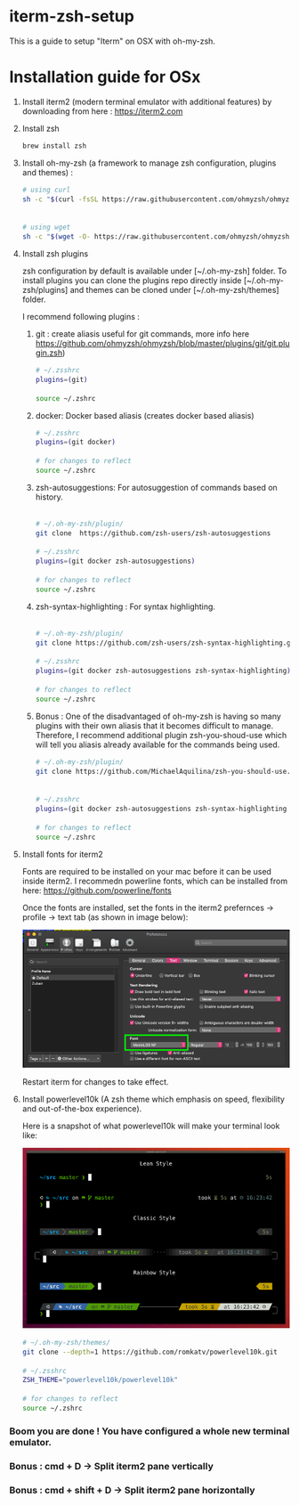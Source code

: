 # iterm-zsh-setup
This is a guide to setup "Iterm" on OSX with oh-my-zsh.


# Installation guide for OSx

1. Install iterm2 (modern terminal emulator with additional features) by downloading from here : https://iterm2.com

2. Install zsh 

    ```bash
    brew install zsh
    ```

3. Install oh-my-zsh (a framework to manage zsh configuration, plugins and themes) :

    ```bash
    # using curl
    sh -c "$(curl -fsSL https://raw.githubusercontent.com/ohmyzsh/ohmyzsh/master/tools/install.sh)"


    # using wget
    sh -c "$(wget -O- https://raw.githubusercontent.com/ohmyzsh/ohmyzsh/master/tools/install.sh)"

    ```

4. Install zsh plugins

    zsh configuration by default is available under [~/.oh-my-zsh] folder. To install plugins you can clone the plugins repo directly inside
    [~/.oh-my-zsh/plugins] and themes can be cloned under [~/.oh-my-zsh/themes] folder.

    I recommend following plugins :

    1. git : create aliasis useful for git commands, more info here https://github.com/ohmyzsh/ohmyzsh/blob/master/plugins/git/git.plugin.zsh)

        ```bash
        # ~/.zsshrc
        plugins=(git)

        source ~/.zshrc
        ```

    2. docker: Docker based aliasis (creates docker based aliasis)

        ```bash
        # ~/.zsshrc
        plugins=(git docker)

        # for changes to reflect
        source ~/.zshrc
        ```

    3. zsh-autosuggestions: For autosuggestion of commands based on history.

        ```bash

        # ~/.oh-my-zsh/plugin/
        git clone  https://github.com/zsh-users/zsh-autosuggestions

        # ~/.zsshrc
        plugins=(git docker zsh-autosuggestions)

        # for changes to reflect
        source ~/.zshrc
        ```

    4. zsh-syntax-highlighting : For syntax highlighting.

        ```bash

        # ~/.oh-my-zsh/plugin/
        git clone https://github.com/zsh-users/zsh-syntax-highlighting.git

        # ~/.zsshrc
        plugins=(git docker zsh-autosuggestions zsh-syntax-highlighting)

        # for changes to reflect
        source ~/.zshrc
        ```

    5. Bonus : One of the disadvantaged of oh-my-zsh is having so many plugins with their own aliasis that it becomes difficult to manage. Therefore, I recommend additional plugin zsh-you-shoud-use which will tell you aliasis already available for the commands being used.

        ```bash
        # ~/.oh-my-zsh/plugin/
        git clone https://github.com/MichaelAquilina/zsh-you-should-use.git


        # ~/.zsshrc
        plugins=(git docker zsh-autosuggestions zsh-syntax-highlighting zsh-you-should-use)

        # for changes to reflect
        source ~/.zshrc
        ```

5. Install fonts for iterm2

    Fonts are required to be installed on your mac before it can be used inside iterm2. I recommedn powerline fonts, which can be installed from here: https://github.com/powerline/fonts

    Once the fonts are installed, set the fonts in the iterm2 prefernces -> profile -> text tab (as shown in image below):

    ![iterm2 font preference](./images/iterm2-fonts.png)

    Restart iterm for changes to take effect.

6. Install powerlevel10k (A zsh theme which emphasis on speed, flexibility and out-of-the-box experience). 

    Here is a snapshot of what powerlevel10k will make your terminal look like: 

    ![iterm2 powerlevel10k theme](./images/iterm2-powerlevel10k.png)

    ```bash
    # ~/.oh-my-zsh/themes/
    git clone --depth=1 https://github.com/romkatv/powerlevel10k.git

    # ~/.zsshrc
    ZSH_THEME="powerlevel10k/powerlevel10k"

    # for changes to reflect
    source ~/.zshrc
    ```

### Boom you are done ! You have configured a whole new terminal emulator.

### Bonus : cmd + D -> Split iterm2 pane vertically
### Bonus : cmd + shift + D -> Split iterm2 pane horizontally



    


